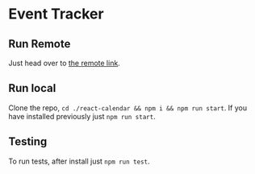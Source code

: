 # Event Tracker

## Run Remote

Just head over to [the remote link](https://cfendrick-react-calendar.herokuapp.com/).

## Run local

Clone the repo, `cd ./react-calendar && npm i && npm run start`. If you have installed previously
just `npm run start`.

## Testing

To run tests, after install just `npm run test`.
